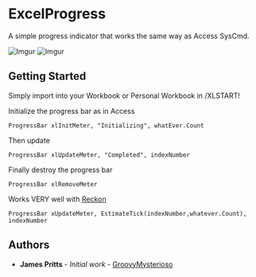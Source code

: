 # ExcelProgress

A simple progress indicator that works the same way as Access SysCmd.

![Imgur](https://i.imgur.com/D5XMmB2.png)
![Imgur](https://i.imgur.com/hj5Tsi2.png)
## Getting Started

Simply import into your Workbook or Personal Workbook in /XLSTART!

Initialize the progress bar as in Access

```
ProgressBar xlInitMeter, "Initializing", whatEver.Count
```

Then update

```
ProgressBar xlUpdateMeter, "Completed", indexNumber
```

Finally destroy the progress bar

```
ProgressBar xlRemoveMeter
```

Works VERY well with [Reckon](https://github.com/groovyMysterioso/Reckon)
```
ProgressBar xUpdateMeter, EstimateTick(indexNumber,whatever.Count), indexNumber
```

## Authors

* **James Pritts** - *Initial work* - [GroovyMysterioso](https://github.com/GroovyMysterioso)

